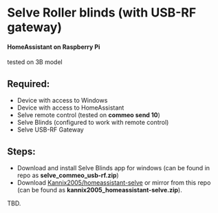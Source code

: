 # Selve Roller blinds (with USB-RF gateway)
#### HomeAssistant on Raspberry Pi
tested on 3B model

## Required:
- Device with access to Windows
- Device with access to HomeAssistant
- Selve remote control (tested on **commeo send 10**)
- Selve Blinds (configured to work with remote control)
- Selve USB-RF Gateway

## Steps:
- Download and install Selve Blinds app for windows (can be found in repo as **selve_commeo_usb-rf.zip**)
- Download [Kannix2005/homeassistant-selve](https://github.com/Kannix2005/homeassistant-selve) or mirror from this repo (can be found as **kannix2005_homeassistant-selve.zip**).

TBD.
